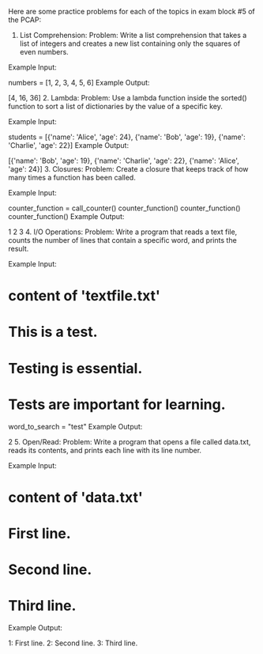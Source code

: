 Here are some practice problems for each of the topics in exam block #5 of the PCAP:

1. List Comprehension:
Problem: Write a list comprehension that takes a list of integers and creates a new list containing only the squares of even numbers.

Example Input:


numbers = [1, 2, 3, 4, 5, 6]
Example Output:


[4, 16, 36]
2. Lambda:
Problem: Use a lambda function inside the sorted() function to sort a list of dictionaries by the value of a specific key.

Example Input:


students = [{'name': 'Alice', 'age': 24}, {'name': 'Bob', 'age': 19}, {'name': 'Charlie', 'age': 22}]
Example Output:


[{'name': 'Bob', 'age': 19}, {'name': 'Charlie', 'age': 22}, {'name': 'Alice', 'age': 24}]
3. Closures:
Problem: Create a closure that keeps track of how many times a function has been called.

Example Input:

counter_function = call_counter()
counter_function()
counter_function()
counter_function()
Example Output:


1
2
3
4. I/O Operations:
Problem: Write a program that reads a text file, counts the number of lines that contain a specific word, and prints the result.

Example Input:


# content of 'textfile.txt'
# This is a test.
# Testing is essential.
# Tests are important for learning.

word_to_search = "test"
Example Output:


2
5. Open/Read:
Problem: Write a program that opens a file called data.txt, reads its contents, and prints each line with its line number.

Example Input:


# content of 'data.txt'
# First line.
# Second line.
# Third line.
Example Output:


1: First line.
2: Second line.
3: Third line.
